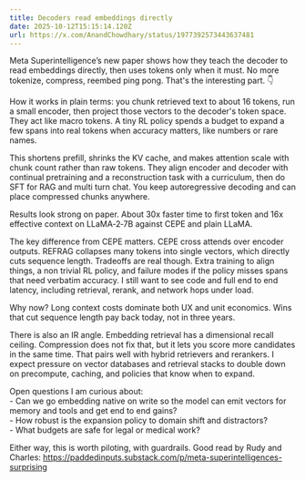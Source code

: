 ```yaml
---
title: Decoders read embeddings directly
date: 2025-10-12T15:15:14.120Z
url: https://x.com/AnandChowdhary/status/1977392573443637481
---
```


Meta Superintelligence’s new paper shows how they teach the decoder to read embeddings directly, then uses tokens only when it must. No more tokenize, compress, reembed ping pong. That's the interesting part. 👇  
  
How it works in plain terms: you chunk retrieved text to about 16 tokens, run a small encoder, then project those vectors to the decoder's token space. They act like macro tokens. A tiny RL policy spends a budget to expand a few spans into real tokens when accuracy matters, like numbers or rare names.  
  
This shortens prefill, shrinks the KV cache, and makes attention scale with chunk count rather than raw tokens. They align encoder and decoder with continual pretraining and a reconstruction task with a curriculum, then do SFT for RAG and multi turn chat. You keep autoregressive decoding and can place compressed chunks anywhere.  
  
Results look strong on paper. About 30x faster time to first token and 16x effective context on LLaMA‑2‑7B against CEPE and plain LLaMA.  
  
The key difference from CEPE matters. CEPE cross attends over encoder outputs. REFRAG collapses many tokens into single vectors, which directly cuts sequence length. Tradeoffs are real though. Extra training to align things, a non trivial RL policy, and failure modes if the policy misses spans that need verbatim accuracy. I still want to see code and full end to end latency, including retrieval, rerank, and network hops under load.  
  
Why now? Long context costs dominate both UX and unit economics. Wins that cut sequence length pay back today, not in three years.  
  
There is also an IR angle. Embedding retrieval has a dimensional recall ceiling. Compression does not fix that, but it lets you score more candidates in the same time. That pairs well with hybrid retrievers and rerankers. I expect pressure on vector databases and retrieval stacks to double down on precompute, caching, and policies that know when to expand.  
  
Open questions I am curious about:  
\- Can we go embedding native on write so the model can emit vectors for memory and tools and get end to end gains?  
\- How robust is the expansion policy to domain shift and distractors?  
\- What budgets are safe for legal or medical work?  
  
Either way, this is worth piloting, with guardrails. Good read by Rudy and Charles: <https://paddedinputs.substack.com/p/meta-superintelligences-surprising>
